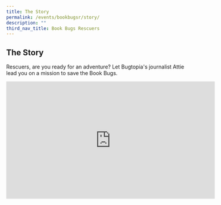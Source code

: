```yaml
---
title: The Story
permalink: /events/bookbugsr/story/
description: ""
third_nav_title: Book Bugs Rescuers
---
```

## The Story

Rescuers, are you ready for an adventure? Let Bugtopia's journalist Attie lead you on a mission to save the Book Bugs.

<iframe width="560" height="315" src="https://www.youtube.com/embed/4SVA7KqesoU" title="YouTube video player" frameborder="0" allow="accelerometer; autoplay; clipboard-write; encrypted-media; gyroscope; picture-in-picture" allowfullscreen></iframe>